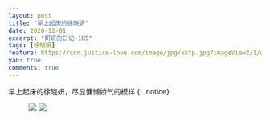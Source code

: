 ```yaml
---
layout: post
title: "早上起床的徐晓妍"
date: 2020-12-01
excerpt: "妍妍的日记-185"
tags: [徐晓妍]
feature: https://cdn.justice-love.com/image/jpg/xktp.jpg?imageView2/1/w/1200/h/500
yan: true
comments: true
---
```

早上起床的徐晓妍，尽显慵懒娇气的模样
{: .notice}
<figure>
    <img src="{{ site.staticUrl }}/yanyan/image/zaoshangqichaungyanyan.jpg?imageMogr2/auto-orient" />
    <img src="{{ site.staticUrl }}/yanyan/image/zaoshangqichaungyanyan1.jpg?imageMogr2/auto-orient" />
</figure>
